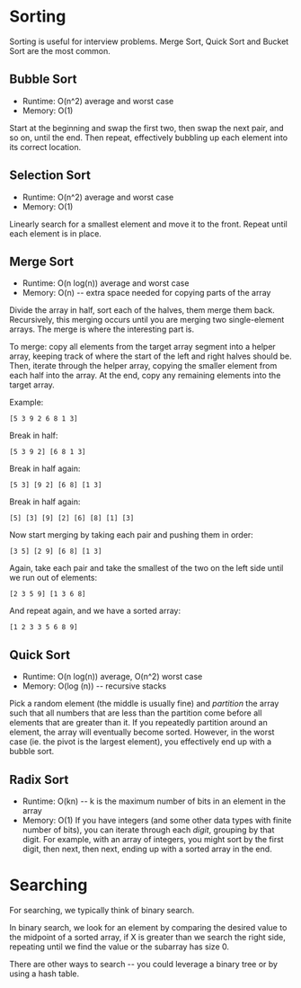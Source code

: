 # Sorting
Sorting is useful for interview problems. Merge Sort, Quick Sort and Bucket Sort are the most common.


## Bubble Sort
  - Runtime: O(n^2) average and worst case
  - Memory: O(1)
  
Start at the beginning and swap the first two, then swap the next pair, and so on, until the end. Then repeat, effectively bubbling up each element into its correct location.


## Selection Sort
  - Runtime: O(n^2) average and worst case
  - Memory: O(1)
  
Linearly search for a smallest element and move it to the front. Repeat until each element is in place.


## Merge Sort
  - Runtime: O(n log(n)) average and worst case
  - Memory: O(n) -- extra space needed for copying parts of the array
  
Divide the array in half, sort each of the halves, them merge them back. Recursively, this merging occurs until you are merging two single-element arrays. The merge is where the interesting part is.

To merge: copy all elements from the target array segment into a helper array, keeping track of where the start of the left and right halves should be. Then, iterate through the helper array, copying the smaller element from each half into the array. At the end, copy any remaining elements into the target array.

Example:
```
[5 3 9 2 6 8 1 3]
```

Break in half:
```
[5 3 9 2] [6 8 1 3]
```

Break in half again:
```
[5 3] [9 2] [6 8] [1 3]
```

Break in half again:
```
[5] [3] [9] [2] [6] [8] [1] [3]
```

Now start merging by taking each pair and pushing them in order:
```
[3 5] [2 9] [6 8] [1 3]
```

Again, take each pair and take the smallest of the two on the left side until we run out of elements:
```
[2 3 5 9] [1 3 6 8]
```

And repeat again, and we have a sorted array:
```
[1 2 3 3 5 6 8 9]
```


## Quick Sort
  - Runtime: O(n log(n)) average, O(n^2) worst case
  - Memory: O(log (n)) -- recursive stacks

Pick a random element (the middle is usually fine) and _partition_ the array such that all numbers that are less than the partition come before all elements that are greater than it. If you repeatedly partition around an element, the array will eventually become sorted. However, in the worst case (ie. the pivot is the largest element), you effectively end up with a bubble sort.


## Radix Sort
  - Runtime: O(kn) -- k is the maximum number of bits in an element in the array
  - Memory: O(1)
If you have integers (and some other data types with finite number of bits), you can iterate through each _digit_, grouping by that digit. For example, with an array of integers, you might sort by the first digit, then next, then next, ending up with a sorted array in the end.



# Searching
For searching, we typically think of binary search.

In binary search, we look for an element by comparing the desired value to the midpoint of a sorted array, if X is greater than we search the right side, repeating until we find the value or the subarray has size 0.

There are other ways to search -- you could leverage a binary tree or by using a hash table.